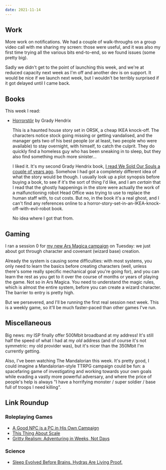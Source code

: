 ```yaml
---
date: 2021-11-14
---
```


## Work

More work on notifications.  We had a couple of walk-throughs on a
group video call with me sharing my screen: those were useful, and it
was also my first time trying all the various bits end-to-end, so we
found issues (some pretty big).

Sadly we didn't get to the point of launching this week, and we're at
reduced capacity next week as I'm off and another dev is on support.
It would be nice if we launch next week, but I wouldn't be terribly
surprised if it got delayed until I came back.


## Books

This week I read:

- [Horrorstör][] by Grady Hendrix

  This is a haunted house story set in ORSK, a cheap IKEA knock-off.
  The characters notice stock going missing or getting vandalised, and
  the manager gets two of his best people (or at least, two people who
  were available) to stay overnight, with himself, to catch the
  culprit.  They do quickly find a homeless guy who has been sneaking
  in to sleep, but they also find something much more sinister...

  I liked it.  It's my second Grady Hendrix book, [I read We Sold Our
  Souls a couple of years ago][].  Somehow I had got a completely
  different idea of what the story would be though.  I usually look up
  a plot synopsis before buying a book, to see if it's the sort of
  thing I'd like, and I am *certain* that I read that the ghostly
  happenings in the store were actually the work of a malfunctioning
  robot Head Office was trying to use to replace the human staff with,
  to cut costs.  But no, in the book it's a real ghost, and I can't
  find any references online to a
  horror-story-set-in-an-IKEA-knock-off-with-evil-robot book.

  No idea where I got that from.

[Horrorstör]: https://en.wikipedia.org/wiki/Horrorst%C3%B6r
[I read We Sold Our Souls a couple of years ago]: weeknotes-025.html


## Gaming

I ran a session 0 for [my new Ars Magica campaign][] on Tuesday: we
just about got through character and covenant (wizard base) creation.

Already the system is causing some difficulties: with most systems,
you only need to learn the basics before creating characters (well,
unless there's some really specific mechanical goal you're going for),
and you can learn the rest as you get to it over the course of months
or years of playing the game.  Not so in Ars Magica.  You need to
understand the magic rules, which is almost the entire system, before
you can create a wizard character.  The barrier to entry is pretty
high.

But we persevered, and I'll be running the first real session next
week.  This is a weekly game, so it'll be much faster-paced than other
games I've run.

[my new Ars Magica campaign]: campaign-notes-2021-11-ars-magica.html

## Miscellaneous

Big news: my ISP finally offer 500Mbit broadband at my address!  It's
still half the speed of what I had at my *old* address (and of course
it's not symmetric: my old provider was), but it's nicer than the
350Mbit I'm currently getting.

Also, I've been watching The Mandalorian this week.  It's pretty good,
I could imagine a Mandalorian-style TTRPG campaign could be fun: a
spacefaring game of investigating and working towards your own goals
while evading a vastly more powerful adversary, and where the price of
people's help is always "I have a horrifying monster / super soldier /
base full of troops I need killing".


## Link Roundup

### Roleplaying Games

- [A Good NPC is a PC in His Own Campaign](http://monstersandmanuals.blogspot.com/2021/11/a-good-npc-is-pc-in-his-own-campaign.html)
- [This Thing About Scale](http://monstersandmanuals.blogspot.com/2021/11/this-thing-about-scale.html)
- [Gritty Realism: Adventuring in Weeks, Not Days](https://knightattheopera.blogspot.com/2021/10/gritty-realism-adventuring-in-weeks-not.html)

### Science

- [Sleep Evolved Before Brains. Hydras Are Living Proof.](https://www.quantamagazine.org/sleep-evolved-before-brains-hydras-are-living-proof-20210518/)

